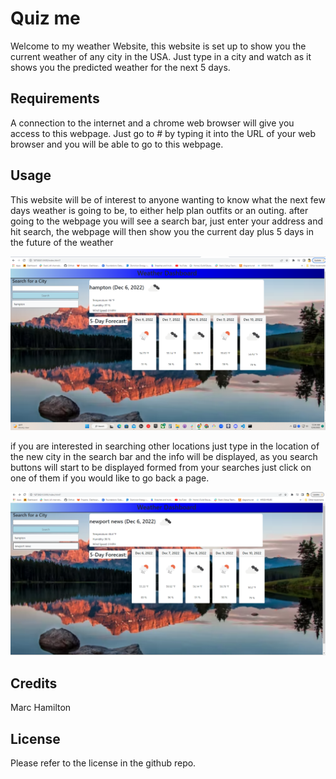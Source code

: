 # Quiz me
Welcome to my weather Website, this website is set up to show you the current weather of any city in the USA. Just type in a city and watch as it shows you the predicted weather for the next 5 days.

## Requirements
A connection to the internet and a chrome web browser will give you access to this webpage. Just go to #
by typing it into the URL of your web browser and you will be able to go to this webpage.

## Usage

This website will be of interest to anyone wanting to know what the next few days weather is going to be, to either help plan outfits or an outing. after going to the webpage you will see a search bar, just enter your address and hit search, the webpage will then show you the current day plus 5 days in the future of the weather

![hampton weather](/Assets/images/weather-app-screenshot-hampton.png "hampton weather")

if you are interested in searching other locations just type in the location of the new city in the search bar and the info will be displayed, as you search buttons will start to be displayed formed from your searches just click on one of them if you would like to go back a page.



![newport news weather](/Assets/images/weather-app-screenshot-newport-news.png "newport news weather")


## Credits
Marc Hamilton

## License

Please refer to the license in the github repo.